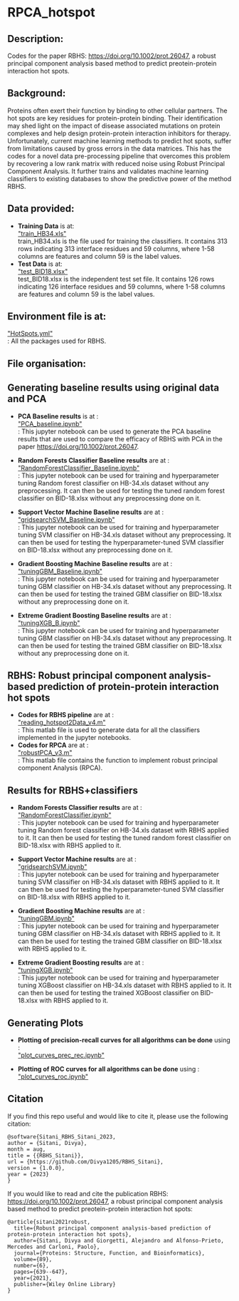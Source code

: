 # RPCA_hotspot


## Description: 
Codes for the paper RBHS: https://doi.org/10.1002/prot.26047, a robust principal component analysis based method to predict preotein-protein interaction hot spots.


## Background:
Proteins often exert their function by binding to other cellular partners. The hot spots are key residues for protein-protein binding. Their identification may shed light on the impact of disease associated mutations on protein complexes and help design protein-protein interaction inhibitors for therapy. Unfortunately, current machine learning methods to predict hot spots, suffer from limitations caused by gross errors in the data matrices. This has the codes for a novel data pre-processing pipeline that overcomes this problem by recovering a low rank matrix with reduced noise using Robust Principal Component Analysis. It further trains and validates machine learning classifiers to existing databases to show the predictive power of the method RBHS.




## Data provided: 
 - **Training Data** is at:<br>
["train_HB34.xls"](https://github.com/Divya1205/RBHS_Sitani/blob/master/train_HB34.xls) <br>
train_HB34.xls is the file used for training the classifiers. It contains 313 rows indicating 313 interface residues and 59 columns, where 1-58 columns are features and column 59 is the label values.
- **Test Data** is at:<br>
["test_BID18.xlsx"](https://github.com/Divya1205/RBHS_Sitani/blob/master/test_BID18.xlsx) <br>
test_BID18.xlsx is the independent test set file. It contains 126 rows indicating 126 interface residues and 59 columns, where 1-58 columns are features and column 59 is the label values. 

## Environment file is at:<br>
["HotSpots.yml"](https://github.com/Divya1205/RBHS_Sitani/blob/master/HotSpots.yml) <br>:
All the packages used for RBHS.

## File organisation: <br>

## Generating baseline results using original data and PCA
- **PCA Baseline results** is at :<br>
["PCA_baseline.ipynb"](https://github.com/Divya1205/RBHS_Sitani/blob/master/PCA_baseline.ipynb) <br>:
This jupyter notebook can be used to generate the PCA baseline results that are used to compare the efficacy of RBHS with PCA in the paper https://doi.org/10.1002/prot.26047.

- **Random Forests Classifier Baseline results** are at :<br>
["RandomForestClassifier_Baseline.ipynb"](https://github.com/Divya1205/RBHS_Sitani/blob/master/RandomForestClassifier_Baseline.ipynb) <br>:
This jupyter notebook can be used for training and hyperparameter tuning Random forest classifier on HB-34.xls dataset without any preprocessing. It can then be used for testing the tuned random forest classifier on BID-18.xlsx without any preprocessing done on it.

- **Support Vector Machine Baseline results** are at :<br>
["gridsearchSVM_Baseline.ipynb"](https://github.com/Divya1205/RBHS_Sitani/blob/master/gridsearchSVM_Baseline.ipynb) <br>:
This jupyter notebook can be used for training and hyperparameter tuning SVM classifier on HB-34.xls dataset without any preprocessing. It can then be used for testing the hyperparameter-tuned SVM classifier on BID-18.xlsx without any preprocessing done on it.

- **Gradient Boosting Machine Baseline results** are at :<br>
["tuningGBM_Baseline.ipynb"](https://github.com/Divya1205/RBHS_Sitani/blob/master/tuningGBM_Baseline.ipynb) <br>:
This jupyter notebook can be used for training and hyperparameter tuning GBM classifier on HB-34.xls dataset without any preprocessing. It can then be used for testing the trained GBM classifier on BID-18.xlsx without any preprocessing done on it.

- **Extreme Gradient Boosting Baseline results** are at :<br>
["tuningXGB_B.ipynb"](https://github.com/Divya1205/RBHS_Sitani/blob/master/tuningXGB_B.ipynb) <br>:
This jupyter notebook can be used for training and hyperparameter tuning GBM classifier on HB-34.xls dataset without any preprocessing. It can then be used for testing the trained GBM classifier on BID-18.xlsx without any preprocessing done on it.

## RBHS: Robust principal component analysis-based prediction of protein-protein interaction hot spots
- **Codes for RBHS pipeline** are at :<br>
["reading_hotspot2Data_v4.m"](https://github.com/Divya1205/RBHS_Sitani/blob/master/reading_hotspot2Data_v4.m) <br>:
This matlab file is used to generate data for all the classifiers implemented in the jupyter notebooks.
- **Codes for RPCA** are at :<br>
["robustPCA_v3.m"](https://github.com/Divya1205/RBHS_Sitani/blob/master/robustPCA_v3.m) <br>:
This matlab file contains the function to implement robust principal component Analysis (RPCA).


## Results for RBHS+classifiers

- **Random Forests Classifier results** are at :<br>
["RandomForestClassifier.ipynb"](https://github.com/Divya1205/RBHS_Sitani/blob/master/RandomForestClassifier.ipynb) <br>:
This jupyter notebook can be used for training and hyperparameter tuning Random forest classifier on HB-34.xls dataset with RBHS applied to it. It can then be used for testing the tuned random forest classifier on BID-18.xlsx with RBHS applied to it.

- **Support Vector Machine results** are at :<br>
["gridsearchSVM.ipynb"](https://github.com/Divya1205/RBHS_Sitani/blob/master/gridsearchSVM.ipynb) <br>:
This jupyter notebook can be used for training and hyperparameter tuning SVM classifier on HB-34.xls dataset with RBHS applied to it. It can then be used for testing the hyperparameter-tuned SVM classifier on BID-18.xlsx with RBHS applied to it.

- **Gradient Boosting Machine results** are at :<br>
["tuningGBM.ipynb"](https://github.com/Divya1205/RBHS_Sitani/blob/master/tuningGBM.ipynb) <br>:
This jupyter notebook can be used for training and hyperparameter tuning GBM classifier on HB-34.xls dataset with RBHS applied to it. It can then be used for testing the trained GBM classifier on BID-18.xlsx with RBHS applied to it.

- **Extreme Gradient Boosting results** are at :<br>
["tuningXGB.ipynb"](https://github.com/Divya1205/RBHS_Sitani/blob/master/tuningXGB.ipynb) <br>:
This jupyter notebook can be used for training and hyperparameter tuning XGBoost classifier on HB-34.xls dataset with RBHS applied to it. It can then be used for testing the trained XGBoost classifier on BID-18.xlsx with RBHS applied to it.


  
## Generating Plots
- **Plotting of precision-recall curves for all algorithms can be done** using :<br>
["plot_curves_prec_rec.ipynb"](https://github.com/Divya1205/RBHS_Sitani/blob/master/plot_curves_prec_rec.ipynb) 


- **Plotting of ROC curves for all algorithms can be done** using :<br>
["plot_curves_roc.ipynb"](https://github.com/Divya1205/RBHS_Sitani/blob/master/plot_curves_roc.ipynb)

## Citation
If you find this repo useful and would like to cite it, please use the following citation:
```
@software{Sitani_RBHS_Sitani_2023,
author = {Sitani, Divya},
month = aug,
title = {{RBHS_Sitani}},
url = {https://github.com/Divya1205/RBHS_Sitani},
version = {1.0.0},
year = {2023}
}
```
If you would like to read and cite the publication RBHS: https://doi.org/10.1002/prot.26047, a robust principal component analysis based method to predict preotein-protein interaction hot spots:
```
@article{sitani2021robust,
  title={Robust principal component analysis-based prediction of protein-protein interaction hot spots},
  author={Sitani, Divya and Giorgetti, Alejandro and Alfonso-Prieto, Mercedes and Carloni, Paolo},
  journal={Proteins: Structure, Function, and Bioinformatics},
  volume={89},
  number={6},
  pages={639--647},
  year={2021},
  publisher={Wiley Online Library}
}
```






